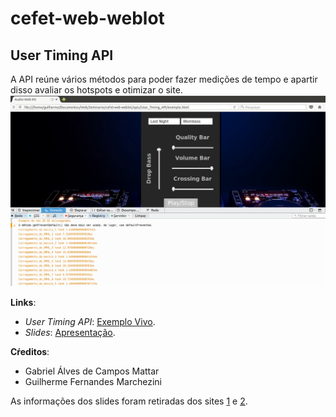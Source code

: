 # cefet-web-weblot
## User Timing API
A API reúne vários métodos para poder fazer medições de tempo e apartir disso avaliar os hotspots e otimizar o site.
![Exemplo da User Timing API funcionando](img/imagem.png)

**Links**:
  - _User Timing API_: [Exemplo Vivo][User-codigo].
  - _Slides_: [Apresentação][present].


**Cŕeditos**:
  - Gabriel Álves de Campos Mattar
  - Guilherme Fernandes Marchezini


As informações dos slides foram retiradas dos sites [1][site1] e [2][site2].

[User-codigo]: http://marchezinixd.github.io/User_Timing_API/exemplo
[present]: https://docs.google.com/presentation/d/10mS5iLloGngYAjlTIxaspNo5CPqPEHyZeDungqieN_k/edit?usp=sharing
[site1]: http://www.html5rocks.com/en/tutorials/webperformance/usertiming/?redirect_from_locale=pt
[site2]: https://www.w3.org/TR/2013/REC-user-timing-20131212/
